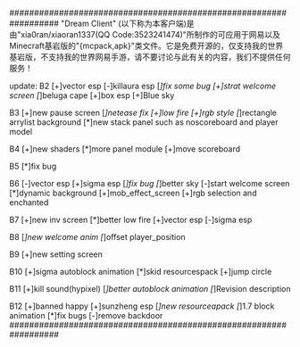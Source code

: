 ##################################################################
"Dream Client" (以下称为本客户端)是由"xia0ran/xiaoran1337(QQ Code:3523241474)"所制作的可应用于网易以及Minecraft基岩版的"{mcpack,apk}"类文件。它是免费开源的，仅支持我的世界基岩版，不支持我的世界网易手游，请不要讨论与此有关的内容，我们不提供任何服务！

update:
B2
[+]vector esp
[-]killaura esp
[*]fix some bug
[+]strat welcome screen
[*]beluga cape
[+]box esp
[+]Blue sky

B3
[+]new pause screen
[*]netease fix
[+]low fire
[+]rgb style
[*]rectangle arrylist background
[*]new stack panel such as noscoreboard and player model

B4
[+]new shaders
[*]more panel module
[+]move scoreboard

B5
[*]fix bug

B6
[-]vector esp
[+]sigma esp
[*]fix bug
[*]better sky
[-]start welcome screen
[*]dynamic background
[+]mob_effect_screen
[+]rgb selection and enchanted

B7
[+]new inv screen
[*]better low fire
[+]vector esp
[-]sigma esp

B8
[*]new welcome anim
[*]offset player_position

B9
[+]new setting screen

B10
[+]sigma autoblock animation
[*]skid resourcespack
[+]jump circle

B11
[+]kill sound(hypixel)
[*]better autoblock animation
[*]Revision description

B12
[+]banned happy
[+]sunzheng esp
[*]new resourceapack
[*]1.7 block animation
[*]fix bugs
[-]remove backdoor
##################################################################